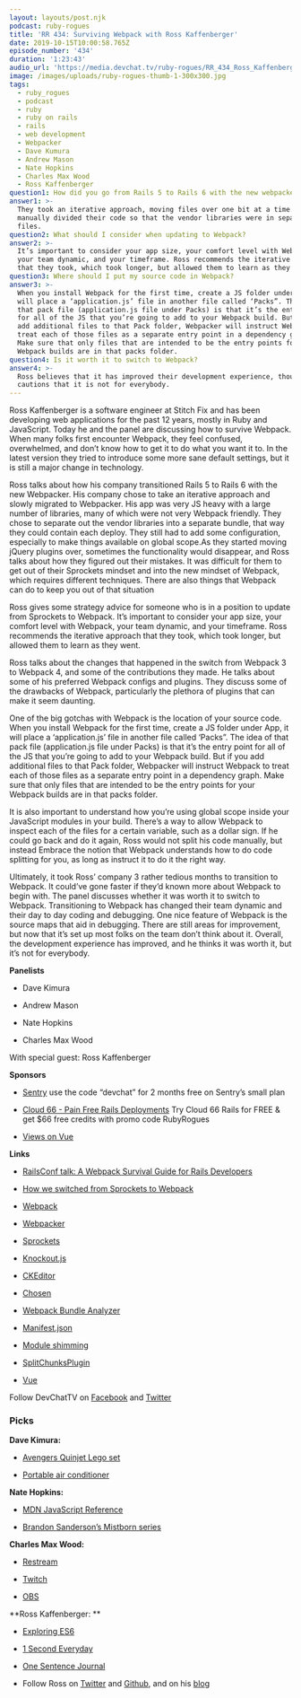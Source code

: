 ```yaml
---
layout: layouts/post.njk
podcast: ruby-rogues
title: 'RR 434: Surviving Webpack with Ross Kaffenberger'
date: 2019-10-15T10:00:58.765Z
episode_number: '434'
duration: '1:23:43'
audio_url: 'https://media.devchat.tv/ruby-rogues/RR_434_Ross_Kaffenberger.mp3'
image: /images/uploads/ruby-rogues-thumb-1-300x300.jpg
tags:
  - ruby_rogues
  - podcast
  - ruby
  - ruby on rails
  - rails
  - web development
  - Webpacker
  - Dave Kumura
  - Andrew Mason
  - Nate Hopkins
  - Charles Max Wood
  - Ross Kaffenberger
question1: How did you go from Rails 5 to Rails 6 with the new webpacker?
answer1: >-
  They took an iterative approach, moving files over one bit at a time. They
  manually divided their code so that the vendor libraries were in separate
  files.
question2: What should I consider when updating to Webpack?
answer2: >-
  It’s important to consider your app size, your comfort level with Webpack,
  your team dynamic, and your timeframe. Ross recommends the iterative approach
  that they took, which took longer, but allowed them to learn as they went.
question3: Where should I put my source code in Webpack?
answer3: >-
  When you install Webpack for the first time, create a JS folder under App, it
  will place a ‘application.js’ file in another file called ‘Packs”. The idea of
  that pack file (application.js file under Packs) is that it’s the entry point
  for all of the JS that you’re going to add to your Webpack build. But if you
  add additional files to that Pack folder, Webpacker will instruct Webpack to
  treat each of those files as a separate entry point in a dependency graph.
  Make sure that only files that are intended to be the entry points for your
  Webpack builds are in that packs folder.
question4: Is it worth it to switch to Webpack?
answer4: >-
  Ross believes that it has improved their development experience, though he
  cautions that it is not for everybody.
---
```


Ross Kaffenberger is a software engineer at Stitch Fix and has been developing web applications for the past 12 years, mostly in Ruby and JavaScript. Today he and the panel are discussing how to survive Webpack. When many folks first encounter Webpack, they feel confused, overwhelmed, and don’t know how to get it to do what you want it to. In the latest version they tried to introduce some more sane default settings, but it is still a major change in technology.

Ross talks about how his company transitioned Rails 5 to Rails 6 with the new Webpacker. His company chose to take an iterative approach and slowly migrated to Webpacker. His app was very JS heavy with a large number of libraries, many of which were not very Webpack friendly. They chose to separate out the vendor libraries into a separate bundle, that way they could contain each deploy. They still had to add some configuration, especially to make things available on global scope.As they started moving jQuery plugins over, sometimes the functionality would disappear, and Ross talks about how they figured out their mistakes. It was difficult for them to get out of their Sprockets mindset and into the new mindset of Webpack, which requires different techniques. There are also things that Webpack can do to keep you out of that situation

Ross gives some strategy advice for someone who is in a position to update from Sprockets to Webpack. It’s important to consider your app size, your comfort level with Webpack, your team dynamic, and your timeframe. Ross recommends the iterative approach that they took, which took longer, but allowed them to learn as they went.

Ross talks about the changes that happened in the switch from Webpack 3 to Webpack 4, and some of the contributions they made. He talks about some of his preferred Webpack configs and plugins. They discuss some of the drawbacks of Webpack, particularly the plethora of plugins that can make it seem daunting.

One of the big gotchas with Webpack is the location of your source code. When you install Webpack for the first time, create a JS folder under App, it will place a ‘application.js’ file in another file called ‘Packs”. The idea of that pack file (application.js file under Packs) is that it’s the entry point for all of the JS that you’re going to add to your Webpack build. But if you add additional files to that Pack folder, Webpacker will instruct Webpack to treat each of those files as a separate entry point in a dependency graph. Make sure that only files that are intended to be the entry points for your Webpack builds are in that packs folder.

It is also important to understand how you’re using global scope inside your JavaScript modules in your build. There’s a way to allow Webpack to inspect each of the files for a certain variable, such as a dollar sign. If he could go back and do it again, Ross would not split his code manually, but instead Embrace the notion that Webpack understands how to do code splitting for you, as long as instruct it to do it the right way.


Ultimately, it took Ross’ company 3 rather tedious months to transition to Webpack. It could’ve gone faster if they’d known more about Webpack to begin with. The panel discusses whether it was worth it to switch to Webpack. Transitioning to Webpack has changed their team dynamic and their day to day coding and debugging. One nice feature of Webpack is the source maps that aid in debugging. There are still areas for improvement, but now that it’s set up most folks on the team don’t think about it. Overall, the development experience has improved, and he thinks it was worth it, but it’s not for everybody.

**Panelists**

* Dave Kimura

* Andrew Mason

* Nate Hopkins

* Charles Max Wood

With special guest: Ross Kaffenberger

**Sponsors**

* [Sentry](http://sentry.io/) use the code “devchat” for 2 months free on Sentry’s small plan

* [Cloud 66 - Pain Free Rails Deployments](https://cloud66.com/rails?utm_source=-&utm_medium=-&utm_campaign=ruby-rogues) Try Cloud 66 Rails for FREE & get $66 free credits with promo code RubyRogues

* [Views on Vue](https://devchat.tv/views-on-vue/)

**Links**

* [RailsConf talk: A Webpack Survival Guide for Rails Developers](https://www.youtube.com/watch?v=fKOq5_2qj54&feature=youtu.be&t=230)

* [How we switched from Sprockets to Webpack](https://rossta.net/blog/from-sprockets-to-webpack.html)

* [Webpack](https://webpack.js.org/)

* [Webpacker](https://github.com/rails/webpacker)

* [Sprockets](https://github.com/rails/sprockets)

* [Knockout.js](https://knockoutjs.com/)

* [CKEditor](https://ckeditor.com/)

* [Chosen](https://harvesthq.github.io/chosen/)

* [Webpack Bundle Analyzer](https://www.npmjs.com/package/webpack-bundle-analyzer)

* [Manifest.json](https://developer.mozilla.org/en-US/docs/Mozilla/Add-ons/WebExtensions/manifest.json)

* [Module shimming](https://webpack.js.org/guides/shimming/)

* [SplitChunksPlugin](https://webpack.js.org/plugins/split-chunks-plugin/)

* [Vue](https://vuejs.org/)

Follow DevChatTV on [Facebook](https://www.facebook.com/DevChattv/?__tn__=%2Cd%2CP-R&eid=ARDBDrBnK71PDmx_8gE_IeIEo5SnM7cyzylVBjAwfaOo1ck_6q3GXuRBfaUQZaWVvFGyEVjrhDwnS_tV) and [Twitter](https://twitter.com/devchattv?lang=en)


### **Picks**

**Dave Kimura:**

* [Avengers Quinjet Lego set](https://www.lego.com/en-us/product/avengers-ultimate-quinjet-76126)

* [Portable air conditioner](https://www.homedepot.com/p/LG-Electronics-8-000-BTU-5-500-BTU-DOE-Portable-Air-Conditioner-115-Volt-w-Dehumidifier-Function-and-LCD-Remote-in-White-LP0817WSR/300422892)

**Nate Hopkins:**

* [MDN JavaScript Reference](https://developer.mozilla.org/en-US/docs/Web/JavaScript/Reference)

* [Brandon Sanderson’s Mistborn series ](https://www.goodreads.com/series/40910-mistborn)

**Charles Max Wood:**

* [Restream](https://restream.io/)

* [Twitch](https://www.twitch.tv/)

* [OBS](https://obsproject.com/)

**Ross Kaffenberger: **

* [Exploring ES6](https://exploringjs.com/es6/)

* [1 Second Everyday](https://1se.co/)

* [One Sentence Journal](https://gretchenrubin.com/2007/08/why-i-started-k/)

* Follow Ross on [Twitter](https://twitter.com/rossta?lang=en) and [Github](https://github.com/rossta), and on his [blog](https://rossta.net/)


<!-- Docs to Markdown version 1.0β17 -->
